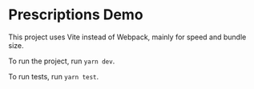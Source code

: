 # Prescriptions Demo

This project uses Vite instead of Webpack, mainly for speed and bundle size.

To run the project, run
```yarn dev```.

To run tests, run ```yarn test```.
